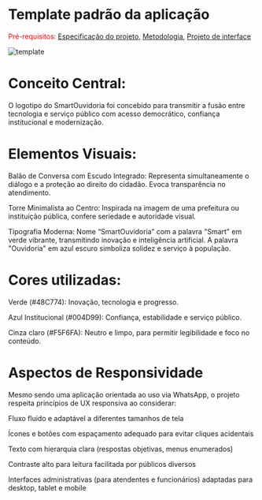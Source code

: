 # Template padrão da aplicação

<span style="color:red">Pré-requisitos: <a href="02-Especificacao.md"> Especificação do projeto</a></span>, <a href="03-Metodologia.md"> Metodologia</a>, <a href="05-Projeto-interface.md"> Projeto de interface</a>

![template](https://github.com/user-attachments/assets/14c1fd5f-fb4a-48ab-aabe-3e78cccd1aa6)

# Conceito Central:
O logotipo do SmartOuvidoria foi concebido para transmitir a fusão entre tecnologia e serviço público com acesso democrático, confiança institucional e modernização.

# Elementos Visuais:
Balão de Conversa com Escudo Integrado: Representa simultaneamente o diálogo e a proteção ao direito do cidadão. Evoca transparência no atendimento.

Torre Minimalista ao Centro: Inspirada na imagem de uma prefeitura ou instituição pública, confere seriedade e autoridade visual.

Tipografia Moderna: Nome “SmartOuvidoria” com a palavra "Smart" em verde vibrante, transmitindo inovação e inteligência artificial. A palavra "Ouvidoria" em azul escuro simboliza solidez e serviço à população.

# Cores utilizadas:

Verde (#48C774): Inovação, tecnologia e progresso.

Azul Institucional (#004D99): Confiança, estabilidade e serviço público.

Cinza claro (#F5F6FA): Neutro e limpo, para permitir legibilidade e foco no conteúdo.

# Aspectos de Responsividade
Mesmo sendo uma aplicação orientada ao uso via WhatsApp, o projeto respeita princípios de UX responsiva ao considerar:

Fluxo fluido e adaptável a diferentes tamanhos de tela

Ícones e botões com espaçamento adequado para evitar cliques acidentais

Texto com hierarquia clara (respostas objetivas, menus enumerados)

Contraste alto para leitura facilitada por públicos diversos

Interfaces administrativas (para atendentes e funcionários) adaptadas para desktop, tablet e mobile
